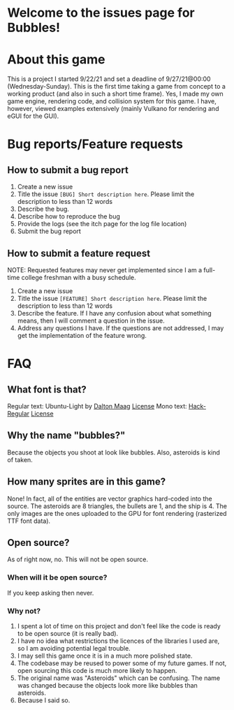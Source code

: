 # Welcome to the issues page for Bubbles!

# About this game
This is a project I started 9/22/21 and set a deadline of 9/27/21@00:00 (Wednesday-Sunday). This is the first time taking a game from concept to a working product (and also in such a short time frame). Yes, I made my own game engine, rendering code, and collision system for this game. I have, however, viewed examples extensively (mainly Vulkano for rendering and eGUI for the GUI).

# Bug reports/Feature requests
## How to submit a bug report
1. Create a new issue
2. Title the issue `[BUG] Short description here`. Please limit the description to less than 12 words
3. Describe the bug.
4. Describe how to reproduce the bug
5. Provide the logs (see the itch page for the log file location)
6. Submit the bug report

## How to submit a feature request
NOTE: Requested features may never get implemented since I am a full-time college freshman with a busy schedule.
1. Create a new issue
2. Title the issue `[FEATURE] Short description here`. Please limit the description to less than 12 words
3. Describe the feature. If I have any confusion about what something means, then I will comment a question in the issue.
4. Address any questions I have. If the questions are not addressed, I may get the implementation of the feature wrong.

# FAQ
## What font is that?
Regular text: Ubuntu-Light by [Dalton Maag](http://www.daltonmaag.com/) [License](https://ubuntu.com/legal/font-licence)
Mono text: [Hack-Regular](https://github.com/source-foundry/Hack) [License](https://github.com/source-foundry/Hack/blob/master/LICENSE.md)

## Why the name "bubbles?"
Because the objects you shoot at look like bubbles. Also, asteroids is kind of taken.

## How many sprites are in this game?
None! In fact, all of the entities are vector graphics hard-coded into the source. The asteroids are 8 triangles, the bullets are 1, and the ship is 4. The only images are the ones uploaded to the GPU for font rendering (rasterized TTF font data).

## Open source?
As of right now, no. This will not be open source.

### When will it be open source?
If you keep asking then never.

### Why not?
1. I spent a lot of time on this project and don't feel like the code is ready to be open source (it is really bad).
2. I have no idea what restrictions the licences of the libraries I used are, so I am avoiding potential legal trouble.
3. I may sell this game once it is in a much more polished state.
4. The codebase may be reused to power some of my future games. If not, open sourcing this code is much more likely to happen.
5. The original name was "Asteroids" which can be confusing. The name was changed because the objects look more like bubbles than asteroids.
6. Because I said so.
